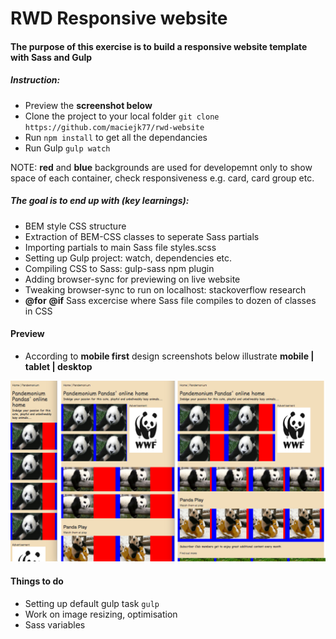# RWD Responsive website

#### The purpose of this exercise is to build a responsive website template with **Sass** and **Gulp**

##### Instruction:

- Preview the **screenshot below**
- Clone the project to your local folder ```git clone https://github.com/maciejk77/rwd-website ```
- Run ```npm install``` to get all the dependancies
- Run Gulp ```gulp watch```

NOTE: **red** and **blue** backgrounds are used for developemnt only to show space of each container,
check responsiveness e.g. card, card group etc.

##### The goal is to end up with (key learnings):

- BEM style CSS structure
- Extraction of BEM-CSS classes to seperate Sass partials
- Importing partials to main Sass file styles.scss
- Setting up Gulp project: watch, dependencies etc.
- Compiling CSS to Sass: gulp-sass npm plugin
- Adding browser-sync for previewing on live website
- Tweaking browser-sync to run on localhost: stackoverflow research
- **@for** **@if** Sass excercise where Sass file compiles to dozen of classes in CSS
#### Preview

- According to **mobile first** design screenshots below illustrate **mobile | tablet | desktop**

![rwd-website screenshot](https://raw.githubusercontent.com/maciejk77/rwd-website/master/img/screenshot.png)

#### Things to do

- Setting up default gulp task ```gulp```
- Work on image resizing, optimisation
- Sass variables






